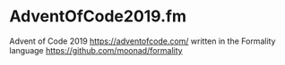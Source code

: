 # AdventOfCode2019.fm
Advent of Code 2019 https://adventofcode.com/ written in the Formality language https://github.com/moonad/formality
